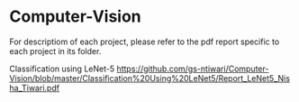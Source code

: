 # Computer-Vision

For descriptiom of each project, please refer to the pdf report specific to each project in its folder.

Classification using LeNet-5 https://github.com/gs-ntiwari/Computer-Vision/blob/master/Classification%20Using%20LeNet5/Report_LeNet5_Nisha_Tiwari.pdf
